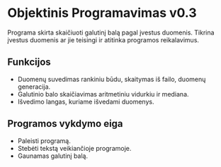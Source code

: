 # Objektinis Programavimas v0.3
Programa skirta skaičiuoti galutinį balą pagal įvestus duomenis. 
Tikrina įvestus duomenis ar jie teisingi ir atitinka programos reikalavimus.

## Funkcijos
- Duomenų suvedimas rankiniu būdu, skaitymas iš failo, duomenų generacija.
- Galutinio balo skaičiavimas aritmetiniu vidurkiu ir mediana.
- Išvedimo langas, kuriame išvedami duomenys.

## Programos vykdymo eiga
- Paleisti programą.
- Stebėti tekstą veikiančioje programoje.
- Gaunamas galutinį balą.

